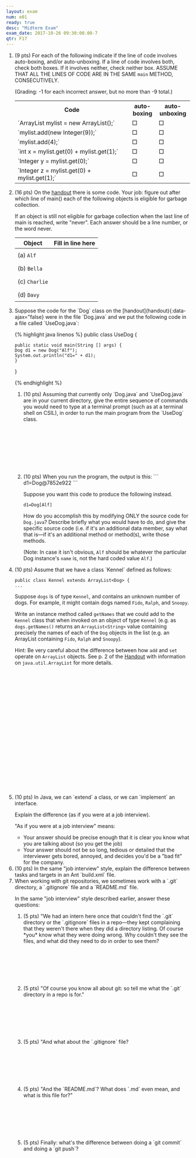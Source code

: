 ```yaml
---
layout: exam
num: e01
ready: true
desc: "Midterm Exam"
exam_date: 2017-10-26 09:30:00.00-7
qtr: F17
---
```


<ol>


<li class="page-break-before" markdown="1">

(9 pts) For each of the following indicate if the line of code
involves auto-boxing, and/or auto-unboxing.  If a line of code
involves both, check both boxes.  If it involves neither, check
neither box.  ASSUME THAT ALL THE LINES OF CODE ARE IN THE SAME `main`
METHOD, CONSECUTIVELY.

<p class="finePrint">(Grading: -1 for each incorrect answer, but no more than -9 total.)
</p>

<table class="boxingTable">

<tr>
 <th width="60%">Code</th>
 <th width="10%">auto-boxing</th>
 <th width="10%">auto-unboxing</th>
</tr>

<tr>
<td markdown="1">
`ArrayList<Integer> mylist = new ArrayList<Integer>();`
</td>
<td class="checkbox">&square;</td><td class="checkbox">&square;
</td>
</tr>

<tr>
<td markdown="1">
`mylist.add(new Integer(9));`
</td>
<td class="checkbox">&square;</td><td class="checkbox">&square;
</td>
</tr>


<tr>
<td markdown="1">
`mylist.add(4);`
</td>
<td class="checkbox">&square;</td><td class="checkbox">&square;
</td>
</tr>

<tr>
<td markdown="1">
`int x = mylist.get(0) + mylist.get(1);`
</td>
<td class="checkbox">&square;</td><td class="checkbox">&square;
</td>
</tr>

<tr>
<td markdown="1">
`Integer y = mylist.get(0);`
</td>
<td class="checkbox">&square;</td><td class="checkbox">&square;
</td>
</tr>

<tr>
<td markdown="1">
`Integer z = mylist.get(0) + mylist.get(1);`
</td>
<td class="checkbox">&square;</td><td class="checkbox">&square;
</td>
</tr>

</table>

</li>


<li class="page-break-before" markdown="1" style="margin-bottom:1em;" >

(16 pts) On the [handout](handout) there is some code.    Your job: figure out after which line of main() each of the following objects is eligible for garbage collection. 

If an object is still not eligible for garbage collection when the last line of main is reached, write "never".   Each answer should be a line number, or the word never.

<style>
 .fill-in-blanks-smaller table {
   width: 60%;
 }
 .fill-in-blanks-smaller table * td {
    margin: 0.5em 0.5em 0.5em 0.5em;
    padding: 0.5em 0.5em 0.5em 0.5em;
 }
</style>

<div class="fill-in-blanks-smaller" markdown="1">

| Object         | Fill in line  here |
|----------------|--------------------|
| (a) `Alf`      |                    |
| (b) `Bella`  |                    |
| (c) `Charlie`    |                    |
| (d) `Davy`     |                    |

</div>

</li>

<li markdown="1" style="margin-bottom:0em;" markdown="1"> 
Suppose the code for the `Dog` class on the [handout](handout){:data-ajax="false}  were in the file `Dog.java` and we
put the following code in a file called `UseDog.java`:

{% highlight java linenos %}
public class UseDog {

    public static void main(String [] args) {
    Dog d1 = new Dog("Alf");
    System.out.println("d1=" + d1);
    }                              

}

{% endhighlight  %}

<ol>
<li  markdown="1" style="margin-bottom:10em;" markdown="1"> (10 pts) Assuming that currently only `Dog.java` and `UseDog.java` are in your current directory,  give the entire sequence of commands you would need to type at a terminal prompt (such as at a terminal shell on CSIL),  in order to run the main program from the `UseDog` class.
</li>

<li  markdown="1" style="margin-bottom:0em;" markdown="1"> (10 pts) When you run the program, the output is this:
```
d1=Dog@7852e922
```

Suppose you want this code to produce the following instead. 


```
d1=Dog[Alf]
```

How do you accomplish this by modifying ONLY the source code for `Dog.java`?  Describe briefly what you would have to do, and give the specific source code (i.e. if it's an additional data member, say what that is&mdash;if it's an additional method or method(s), write those methods.
 
(Note: In case it isn't obvious, `Alf` should be whatever the particular Dog instance's `name` is, not the hard coded value `Alf`.)

</li>

</ol>
</li>


<li class="page-break-before"  style="margin-bottom:25em;" markdown="1"> (10 pts) 
Assume that we have a class `Kennel` defined as follows:

```
public class Kennel extends ArrayList<Dog> {
...
```

Suppose `dogs` is of type `Kennel`, and contains an unknown number of dogs.  For example, it might contain dogs named `Fido`, `Ralph`, and `Snoopy`.

Write an instance method called `getNames` that we could add to the `Kennel` class that when invoked on an object of type `Kennel` (e.g. as `dogs.getNames()` returns an `ArrayList<String>` value containing precisely the names of each of the `Dog` objects in the list (e.g. an ArrayList<String> containing `Fido`, `Ralph` and `Snoopy`).

Hint: Be very careful about the difference between how `add` and `set` operate on  `ArrayList` objects.  See p. 2 of the [Handout](handout) with information on `java.util.ArrayList` for more details.

</li> 


<li class="page-break-before"  markdown="1" style="margin-bottom:0em;"> (10 pts) In Java, we can `extend` a class, or we can `implement` an interface.

Explain the difference (as if you were at a job interview).  

"As if you were at a job interview" means: 

* Your answer should be precise enough that it is clear you know what you are talking about (so you get the job)
* Your answer should not be so long, tedious or detailed that the interviewer gets bored, annoyed, and decides you'd be a "bad fit" for the company.

</li>

<li class="page-break-before" markdown="1" style="margin-bottom:0em;">
(10 pts) In the same "job interview" style, explain the difference between
tasks and targets in an Ant `build.xml` file.

</li>

<li  class="page-break-before" markdown="1" style="margin-bottom:20em;"> When working with git repositories, we sometimes work with a `.git` directory, a `.gitignore` file and a `README.md` file.

In the same "job interview" style described earlier, answer these questions:

<ol>

<li markdown="1" style="margin-bottom:8em;"> (5 pts) "We had an intern here once that couldn't find the `.git` directory or the `.gitignore` files in a repo&mdash;they kept complaining that they weren't there when they did a directory listing.  Of course *you* know what they were doing wrong.  Why couldn't they see the files, and what did they need to do in order to see them?
</li>

<li markdown="1" style="margin-bottom:8em;">(5 pts) "Of course you know all about git: so tell me what the `.git` directory in a repo is for."
</li>

<li markdown="1" style="margin-bottom:8em;">(5 pts) "And what about the `.gitignore` file?
</li>

<li markdown="1" style="margin-bottom:8em;">(5 pts) "And the `README.md`? What does `.md` even mean, and what is this file for?"
</li>


<li markdown="1" style="margin-bottom:8em;">(5 pts) Finally: what's the difference between doing a `git commit` and doing a `git push`?
</li>

</ol>
</li>




</ol>